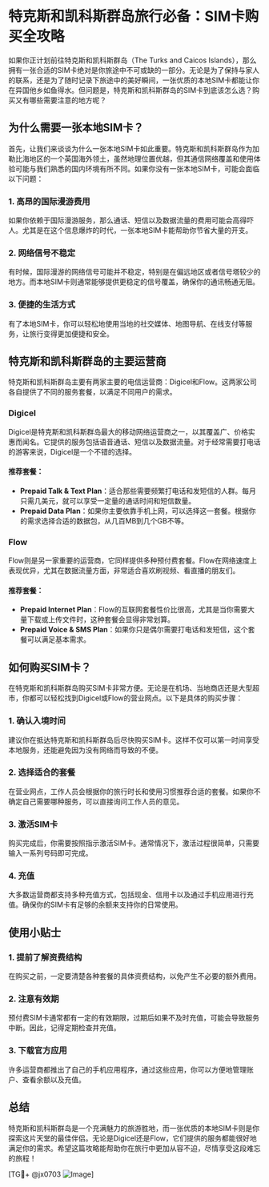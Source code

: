 # 特克斯和凯科斯群岛旅行必备：SIM卡购买全攻略

如果你正计划前往特克斯和凯科斯群岛（The Turks and Caicos Islands），那么拥有一张合适的SIM卡绝对是你旅途中不可或缺的一部分。无论是为了保持与家人的联系，还是为了随时记录下旅途中的美好瞬间，一张优质的本地SIM卡都能让你在异国他乡如鱼得水。但问题是，特克斯和凯科斯群岛的SIM卡到底该怎么选？购买又有哪些需要注意的地方呢？

## 为什么需要一张本地SIM卡？

首先，让我们来谈谈为什么一张本地SIM卡如此重要。特克斯和凯科斯群岛作为加勒比海地区的一个英国海外领土，虽然地理位置优越，但其通信网络覆盖和使用体验可能与我们熟悉的国内环境有所不同。如果你没有一张本地SIM卡，可能会面临以下问题：

### 1. **高昂的国际漫游费用**
如果你依赖于国际漫游服务，那么通话、短信以及数据流量的费用可能会高得吓人。尤其是在这个信息爆炸的时代，一张本地SIM卡能帮助你节省大量的开支。

### 2. **网络信号不稳定**
有时候，国际漫游的网络信号可能并不稳定，特别是在偏远地区或者信号塔较少的地方。而本地SIM卡则通常能够提供更稳定的信号覆盖，确保你的通讯畅通无阻。

### 3. **便捷的生活方式**
有了本地SIM卡，你可以轻松地使用当地的社交媒体、地图导航、在线支付等服务，让旅行变得更加便捷和安全。

## 特克斯和凯科斯群岛的主要运营商

特克斯和凯科斯群岛主要有两家主要的电信运营商：Digicel和Flow。这两家公司各自提供了不同的服务套餐，以满足不同用户的需求。

### Digicel
Digicel是特克斯和凯科斯群岛最大的移动网络运营商之一，以其覆盖广、价格实惠而闻名。它提供的服务包括语音通话、短信以及数据流量。对于经常需要打电话的游客来说，Digicel是一个不错的选择。

#### 推荐套餐：
- **Prepaid Talk & Text Plan**：适合那些需要频繁打电话和发短信的人群。每月只需几美元，就可以享受一定量的通话时间和短信数量。
- **Prepaid Data Plan**：如果你主要依靠手机上网，可以选择这一套餐。根据你的需求选择合适的数据包，从几百MB到几个GB不等。

### Flow
Flow则是另一家重要的运营商，它同样提供多种预付费套餐。Flow在网络速度上表现优异，尤其在数据流量方面，非常适合喜欢刷视频、看直播的朋友们。

#### 推荐套餐：
- **Prepaid Internet Plan**：Flow的互联网套餐性价比很高，尤其是当你需要大量下载或上传文件时，这种套餐会显得非常划算。
- **Prepaid Voice & SMS Plan**：如果你只是偶尔需要打电话和发短信，这个套餐可以满足基本需求。

## 如何购买SIM卡？

在特克斯和凯科斯群岛购买SIM卡非常方便。无论是在机场、当地商店还是大型超市，你都可以轻松找到Digicel或Flow的营业网点。以下是具体的购买步骤：

### 1. **确认入境时间**
建议你在抵达特克斯和凯科斯群岛后尽快购买SIM卡。这样不仅可以第一时间享受本地服务，还能避免因为没有网络而导致的不便。

### 2. **选择适合的套餐**
在营业网点，工作人员会根据你的旅行时长和使用习惯推荐合适的套餐。如果你不确定自己需要哪种服务，可以直接询问工作人员的意见。

### 3. **激活SIM卡**
购买完成后，你需要按照指示激活SIM卡。通常情况下，激活过程很简单，只需要输入一系列号码即可完成。

### 4. **充值**
大多数运营商都支持多种充值方式，包括现金、信用卡以及通过手机应用进行充值。确保你的SIM卡有足够的余额来支持你的日常使用。

## 使用小贴士

### 1. **提前了解资费结构**
在购买之前，一定要清楚各种套餐的具体资费结构，以免产生不必要的额外费用。

### 2. **注意有效期**
预付费SIM卡通常都有一定的有效期限，过期后如果不及时充值，可能会导致服务中断。因此，记得定期检查并充值。

### 3. **下载官方应用**
许多运营商都推出了自己的手机应用程序，通过这些应用，你可以方便地管理账户、查看余额以及充值。

## 总结

特克斯和凯科斯群岛是一个充满魅力的旅游胜地，而一张优质的本地SIM卡则是你探索这片天堂的最佳伴侣。无论是Digicel还是Flow，它们提供的服务都能很好地满足你的需求。希望这篇攻略能帮助你在旅行中更加从容不迫，尽情享受这段难忘的旅程！

[TG💪+ @jx0703 ![Image](https://github.com/user-attachments/assets/dbca1d08-cadb-493c-b0ec-ad6f7a83f270)]